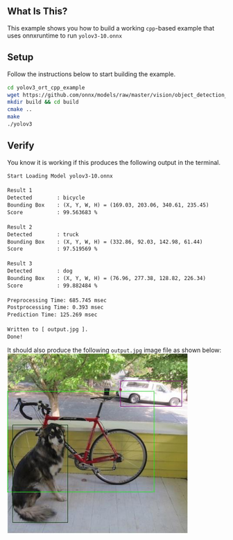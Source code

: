 ## What Is This?
This example shows you how to build a working `cpp`-based example that uses onnxruntime to run `yolov3-10.onnx`

## Setup
Follow the instructions below to start building the example.
```bash
cd yolov3_ort_cpp_example
wget https://github.com/onnx/models/raw/master/vision/object_detection_segmentation/yolov3/model/yolov3-10.onnx
mkdir build && cd build
cmake ..
make
./yolov3
```

## Verify
You know it is working if this produces the following output in the terminal.
```txt
Start Loading Model yolov3-10.onnx

Result 1
Detected        : bicycle
Bounding Box    : (X, Y, W, H) = (169.03, 203.06, 340.61, 235.45)
Score           : 99.563683 %

Result 2
Detected        : truck
Bounding Box    : (X, Y, W, H) = (332.86, 92.03, 142.98, 61.44)
Score           : 97.519569 %

Result 3
Detected        : dog
Bounding Box    : (X, Y, W, H) = (76.96, 277.38, 128.82, 226.34)
Score           : 99.882484 %

Preprocessing Time: 685.745 msec
Postprocessing Time: 0.393 msec
Prediction Time: 125.269 msec

Written to [ output.jpg ].
Done!
```

It should also produce the following `output.jpg` image file as shown below:
![](output.jpg)
